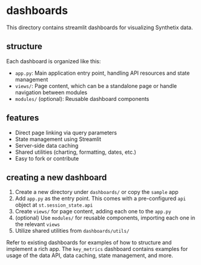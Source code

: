 # dashboards

This directory contains streamlit dashboards for visualizing Synthetix data.

## structure

Each dashboard is organized like this:

- `app.py`: Main application entry point, handling API resources and state management
- `views/`: Page content, which can be a standalone page or handle navigation between modules
- `modules/` (optional): Reusable dashboard components

## features

- Direct page linking via query parameters
- State management using Streamlit
- Server-side data caching
- Shared utilities (charting, formatting, dates, etc.)
- Easy to fork or contribute

## creating a new dashboard

1. Create a new directory under `dashboards/` or copy the `sample` app
2. Add `app.py` as the entry point. This comes with a pre-configured `api` object at `st.session_state.api`
3. Create `views/` for page content, adding each one to the `app.py`
4. (optional) Use `modules/` for reusable components, importing each one in the relevant `views`
5. Utilize shared utilities from `dashboards/utils/`

Refer to existing dashboards for examples of how to structure and implement a rich app. The `key_metrics` dashboard contains examples for usage of the data API, data caching, state management, and more.
